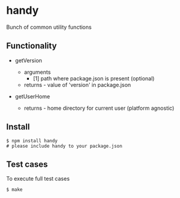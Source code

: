 # handy
Bunch of common utility functions

## Functionality

  * getVersion
    * arguments
      * [1] path where package.json is present (optional)
    * returns - value of 'version' in package.json

  * getUserHome
    * returns - home directory for current user (platform agnostic)

## Install

    $ npm install handy
    # please include handy to your package.json

## Test cases
To execute full test cases

    $ make

